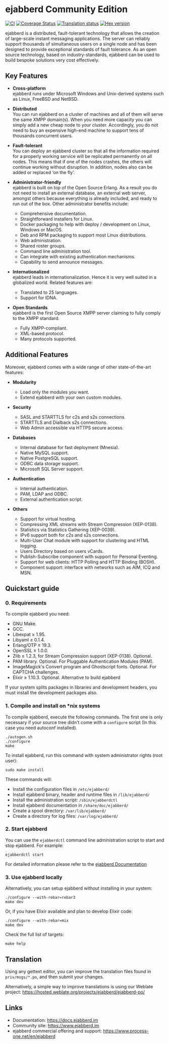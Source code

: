 ejabberd Community Edition
==========================

[![CI](https://github.com/processone/ejabberd/actions/workflows/ci.yml/badge.svg)](https://github.com/processone/ejabberd/actions/workflows/ci.yml)
[![Coverage Status](https://coveralls.io/repos/github/processone/ejabberd/badge.svg?branch=master "Coverage in coveralls.io")](https://coveralls.io/github/processone/ejabberd?branch=master)
[![Translation status](https://hosted.weblate.org/widgets/ejabberd/-/ejabberd-po/svg-badge.svg "Translation status in Weblate")](https://hosted.weblate.org/projects/ejabberd/ejabberd-po/)
[![Hex version](https://img.shields.io/hexpm/v/ejabberd.svg "Hex version")](https://hex.pm/packages/ejabberd)

ejabberd is a distributed, fault-tolerant technology that allows the creation
of large-scale instant messaging applications. The server can reliably support
thousands of simultaneous users on a single node and has been designed to
provide exceptional standards of fault tolerance. As an open source
technology, based on industry-standards, ejabberd can be used to build bespoke
solutions very cost effectively.


Key Features
------------

- **Cross-platform**  
  ejabberd runs under Microsoft Windows and Unix-derived systems such as
  Linux, FreeBSD and NetBSD.

- **Distributed**  
  You can run ejabberd on a cluster of machines and all of them will serve the
  same XMPP domain(s). When you need more capacity you can simply add a new
  cheap node to your cluster. Accordingly, you do not need to buy an expensive
  high-end machine to support tens of thousands concurrent users.

- **Fault-tolerant**  
  You can deploy an ejabberd cluster so that all the information required for
  a properly working service will be replicated permanently on all nodes. This
  means that if one of the nodes crashes, the others will continue working
  without disruption. In addition, nodes also can be added or replaced ‘on
  the fly’.

- **Administrator-friendly**  
  ejabberd is built on top of the Open Source Erlang. As a result you do not
  need to install an external database, an external web server, amongst others
  because everything is already included, and ready to run out of the box.
  Other administrator benefits include:
  - Comprehensive documentation.
  - Straightforward installers for Linux.
  - Docker packaging to help with deploy / development on Linux, Windows or MacOS.
  - Deb and RPM packaging to support most Linux distributions.
  - Web administration.
  - Shared roster groups.
  - Command line administration tool.
  - Can integrate with existing authentication mechanisms.
  - Capability to send announce messages.

- **Internationalized**  
  ejabberd leads in internationalization. Hence it is very well suited in a
  globalized world. Related features are:
  - Translated to 25 languages.
  - Support for IDNA.

- **Open Standards**  
  ejabberd is the first Open Source XMPP server claiming to fully comply to
  the XMPP standard.
  - Fully XMPP-compliant.
  - XML-based protocol.
  - Many protocols supported.


Additional Features
-------------------

Moreover, ejabberd comes with a wide range of other state-of-the-art features:

- **Modularity**
  - Load only the modules you want.
  - Extend ejabberd with your own custom modules.

- **Security**
  - SASL and STARTTLS for c2s and s2s connections.
  - STARTTLS and Dialback s2s connections.
  - Web Admin accessible via HTTPS secure access.

- **Databases**
  - Internal database for fast deployment (Mnesia).
  - Native MySQL support.
  - Native PostgreSQL support.
  - ODBC data storage support.
  - Microsoft SQL Server support.

- **Authentication**
  - Internal authentication.
  - PAM, LDAP and ODBC.
  - External authentication script.

- **Others**
  - Support for virtual hosting.
  - Compressing XML streams with Stream Compression (XEP-0138).
  - Statistics via Statistics Gathering (XEP-0039).
  - IPv6 support both for c2s and s2s connections.
  - Multi-User Chat module with support for clustering and HTML logging.
  - Users Directory based on users vCards.
  - Publish-Subscribe component with support for Personal Eventing.
  - Support for web clients: HTTP Polling and HTTP Binding (BOSH).
  - Component support: interface with networks such as AIM, ICQ and MSN.


Quickstart guide
----------------

### 0. Requirements

To compile ejabberd you need:

 - GNU Make.
 - GCC.
 - Libexpat ≥ 1.95.
 - Libyaml ≥ 0.1.4.
 - Erlang/OTP ≥ 19.3.
 - OpenSSL ≥ 1.0.0.
 - Zlib ≥ 1.2.3, for Stream Compression support (XEP-0138). Optional.
 - PAM library. Optional. For Pluggable Authentication Modules (PAM).
 - ImageMagick's Convert program and Ghostscript fonts. Optional. For CAPTCHA
   challenges.
 - Elixir ≥ 1.10.3. Optional. Alternative to build ejabberd

If your system splits packages in libraries and development headers, you must
install the development packages also.

### 1. Compile and install on *nix systems

To compile ejabberd, execute the following commands.  The first one is only
necessary if your source tree didn't come with a `configure` script (In this
case you need autoconf installed).

    ./autogen.sh
    ./configure
    make

To install ejabberd, run this command with system administrator rights (root
user):

    sudo make install

These commands will:

- Install the configuration files in `/etc/ejabberd/`
- Install ejabberd binary, header and runtime files in `/lib/ejabberd/`
- Install the administration script: `/sbin/ejabberdctl`
- Install ejabberd documentation in `/share/doc/ejabberd/`
- Create a spool directory: `/var/lib/ejabberd/`
- Create a directory for log files: `/var/log/ejabberd/`


### 2. Start ejabberd

You can use the `ejabberdctl` command line administration script to
start and stop ejabberd. For example:

    ejabberdctl start


For detailed information please refer to the
[ejabberd Documentation](https://docs.ejabberd.im)


### 3. Use ejabberd locally

Alternatively, you can setup ejabberd without installing in your system:

    ./configure --with-rebar=rebar3
    make dev

Or, if you have Elixir available and plan to develop Elixir code:

    ./configure --with-rebar=mix
    make dev

Check the full list of targets:

    make help


Translation
-----------

Using any gettext editor, you can improve the translation files found in
`priv/msgs/*.po`, and then submit your changes.

Alternatively, a simple way to improve translations is using our Weblate project:
https://hosted.weblate.org/projects/ejabberd/ejabberd-po/


Links
-----

- Documentation: https://docs.ejabberd.im
- Community site: https://www.ejabberd.im
- ejabberd commercial offering and support: https://www.process-one.net/en/ejabberd
